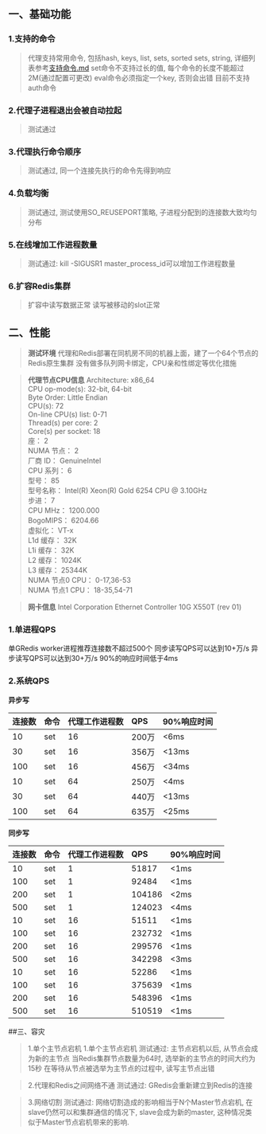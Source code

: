 ## 一、基础功能
### 1.支持的命令
> 代理支持常用命令, 包括hash, keys, list, sets, sorted sets, string, 详细列表参考[支持命令.md](https://github.com/chaohona/redis-proxy/blob/master/documents/%E6%94%AF%E6%8C%81%E5%91%BD%E4%BB%A4.md)
set命令不支持过长的值, 每个命令的长度不能超过2M(通过配置可更改)
eval命令必须指定一个key, 否则会出错
目前不支持auth命令
### 2.代理子进程退出会被自动拉起
> 测试通过
### 3.代理执行命令顺序
> 测试通过, 同一个连接先执行的命令先得到响应
### 4.负载均衡
> 测试通过, 测试使用SO_REUSEPORT策略, 子进程分配到的连接数大致均匀分布
### 5.在线增加工作进程数量
> 测试通过: kill -SIGUSR1 master_process_id可以增加工作进程数量
### 6.扩容Redis集群
> 扩容中读写数据正常
读写被移动的slot正常

## 二、性能
> **测试环境**
代理和Redis部署在同机房不同的机器上面，建了一个64个节点的Redis原生集群
没有做多队列网卡绑定，CPU亲和性绑定等优化措施

> **代理节点CPU信息**
Architecture:          x86_64<br/>
CPU op-mode(s):        32-bit, 64-bit<br/>
Byte Order:            Little Endian<br/>
CPU(s):                72<br/>
On-line CPU(s) list:   0-71<br/>
Thread(s) per core:    2<br/>
Core(s) per socket:    18<br/>
座：                 2<br/>
NUMA 节点：         2<br/>
厂商 ID：           GenuineIntel<br/>
CPU 系列：          6<br/>
型号：              85<br/>
型号名称：        Intel(R) Xeon(R) Gold 6254 CPU @ 3.10GHz<br/>
步进：              7<br/>
CPU MHz：             1200.000<br/>
BogoMIPS：            6204.66<br/>
虚拟化：           VT-x<br/>
L1d 缓存：          32K<br/>
L1i 缓存：          32K<br/>
L2 缓存：           1024K<br/>
L3 缓存：           25344K<br/>
NUMA 节点0 CPU：    0-17,36-53<br/>
NUMA 节点1 CPU：    18-35,54-71<br/>

> **网卡信息**
Intel Corporation Ethernet Controller 10G X550T (rev 01)

### 1.单进程QPS
单GRedis worker进程推荐连接数不超过500个
同步读写QPS可以达到10+万/s
异步读写QPS可以达到30+万/s
90%的响应时间低于4ms
### 2.系统QPS
**异步写**

| 连接数 | 命令 | 代理工作进程数 | QPS | 90%响应时间 |
| :---- | :---- | :---- | :---- | :---- |
| 10 | set | 16 | 200万 | <6ms |
| 30 | set | 16 | 356万 | <13ms |
| 100 | set | 16 | 456万 | <34ms |
| 10 | set | 64 | 250万 | <4ms |
| 30 | set | 64 | 440万 | <13ms |
| 100 | set | 64 | 635万 | <25ms |

**同步写**

| 连接数 | 命令 | 代理工作进程数 | QPS | 90%响应时间 |
| ---- | :---- | :---- | :---- | :---- |
| 10 | set | 1 | 51817 | <1ms |
| 100 | set | 1 | 92484 | <1ms |
| 200 | set | 1 | 104186 | <2ms |
| 500 | set | 1 | 124023 | <4ms |
| 10 | set | 16 | 51511 | <1ms |
| 100 | set | 16 | 232732 | <1ms |
| 200 | set | 16 | 299576 | <1ms |
| 500 | set | 16 | 342298 | <3ms |
| 10 | set | 16 | 52286 | <1ms |
| 100 | set | 16 | 375639 | <1ms |
| 200 | set | 16 | 548396 | <1ms |
| 500 | set | 16 | 510519 | <1ms |

##三、容灾
> 1.单个主节点宕机
1.单个主节点宕机
测试通过: 主节点宕机以后, 从节点会成为新的主节点
当Redis集群节点数量为64时, 选举新的主节点的时间大约为15秒
在等待从节点被选举为主节点的过程中, 读写主节点出错

> 2.代理和Redis之间网络不通
测试通过: GRedis会重新建立到Redis的连接

> 3.网络切割
测试通过: 网络切割造成的影响相当于N个Master节点宕机, 在slave仍然可以和集群通信的情况下, slave会成为新的master, 这种情况类似于Master节点宕机带来的影响.
